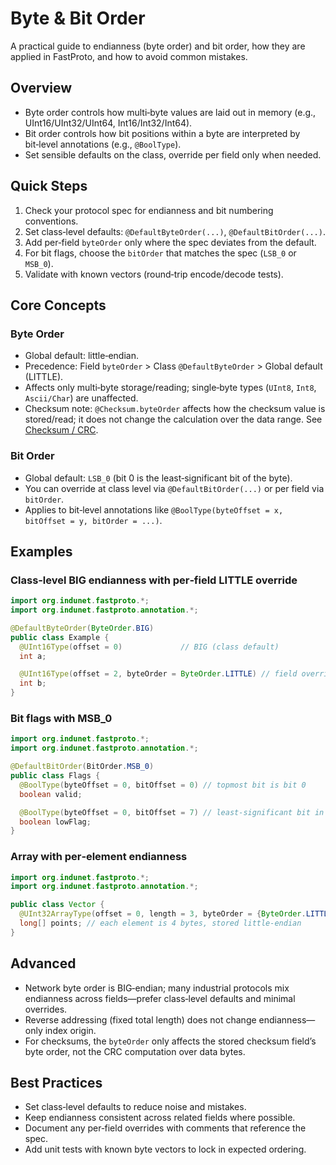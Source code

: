 # Byte & Bit Order

A practical guide to endianness (byte order) and bit order, how they are applied in FastProto, and how to avoid common mistakes.

## Overview

- Byte order controls how multi‑byte values are laid out in memory (e.g., UInt16/UInt32/UInt64, Int16/Int32/Int64).
- Bit order controls how bit positions within a byte are interpreted by bit‑level annotations (e.g., `@BoolType`).
- Set sensible defaults on the class, override per field only when needed.

## Quick Steps

1. Check your protocol spec for endianness and bit numbering conventions.
2. Set class‑level defaults: `@DefaultByteOrder(...)`, `@DefaultBitOrder(...)`.
3. Add per‑field `byteOrder` only where the spec deviates from the default.
4. For bit flags, choose the `bitOrder` that matches the spec (`LSB_0` or `MSB_0`).
5. Validate with known vectors (round‑trip encode/decode tests).

## Core Concepts

### Byte Order
- Global default: little‑endian.
- Precedence: Field `byteOrder` > Class `@DefaultByteOrder` > Global default (LITTLE).
- Affects only multi‑byte storage/reading; single‑byte types (`UInt8`, `Int8`, `Ascii/Char`) are unaffected.
- Checksum note: `@Checksum.byteOrder` affects how the checksum value is stored/read; it does not change the calculation over the data range. See [Checksum / CRC](checksum.md).

### Bit Order
- Global default: `LSB_0` (bit 0 is the least‑significant bit of the byte).
- You can override at class level via `@DefaultBitOrder(...)` or per field via `bitOrder`.
- Applies to bit‑level annotations like `@BoolType(byteOffset = x, bitOffset = y, bitOrder = ...)`.

## Examples

### Class‑level BIG endianness with per‑field LITTLE override
```java
import org.indunet.fastproto.*;
import org.indunet.fastproto.annotation.*;

@DefaultByteOrder(ByteOrder.BIG)
public class Example {
  @UInt16Type(offset = 0)             // BIG (class default)
  int a;

  @UInt16Type(offset = 2, byteOrder = ByteOrder.LITTLE) // field override
  int b;
}
```

### Bit flags with MSB_0
```java
import org.indunet.fastproto.*;
import org.indunet.fastproto.annotation.*;

@DefaultBitOrder(BitOrder.MSB_0)
public class Flags {
  @BoolType(byteOffset = 0, bitOffset = 0) // topmost bit is bit 0
  boolean valid;

  @BoolType(byteOffset = 0, bitOffset = 7) // least‑significant bit in MSB_0
  boolean lowFlag;
}
```

### Array with per‑element endianness
```java
import org.indunet.fastproto.*;
import org.indunet.fastproto.annotation.*;

public class Vector {
  @UInt32ArrayType(offset = 0, length = 3, byteOrder = {ByteOrder.LITTLE})
  long[] points; // each element is 4 bytes, stored little‑endian
}
```

## Advanced

- Network byte order is BIG‑endian; many industrial protocols mix endianness across fields—prefer class‑level defaults and minimal overrides.
- Reverse addressing (fixed total length) does not change endianness—only index origin.
- For checksums, the `byteOrder` only affects the stored checksum field’s byte order, not the CRC computation over data bytes.

## Best Practices

- Set class‑level defaults to reduce noise and mistakes.
- Keep endianness consistent across related fields where possible.
- Document any per‑field overrides with comments that reference the spec.
- Add unit tests with known byte vectors to lock in expected ordering.
